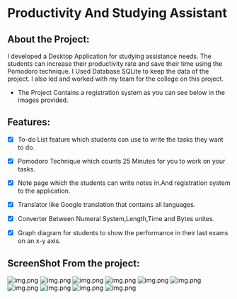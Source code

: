 # Productivity And Studying Assistant

## About the Project:

I developed a Desktop Application for studying assistance needs. The students can increase their productivity rate and save their time using the Pomodoro technique. I Used Database SQLite to keep the data of the project. I also led and worked with my team for the college on this project.

+ The Project Contains a registration system as you can see below in the images provided.

## Features:
- [x] To-do List feature which students can use to write the tasks they want to do.

- [x] Pomodoro Technique which counts 25 Minutes for you to work on your tasks.

- [x] Note page which the students can write notes in.And registration system to the application.

- [x] Translator like Google translation that contains all languages.

- [x] Converter Between Numeral System,Length,Time and Bytes unites.

- [x] Graph diagram for students to show the performance in their last exams on an x-y axis.


## ScreenShot From the project:

![img.png](Images/welcome.png)
![img.png](Images/signup.png)
![img.png](Images/login.png)
![img.png](Images/home.png)
![img.png](Images/task.png)
![img.png](Images/pomodoro.png)
![img.png](Images/note.png)
![img.png](Images/convertewr.png)
![img.png](Images/translator.png)
![img.png](Images/graph.png)


